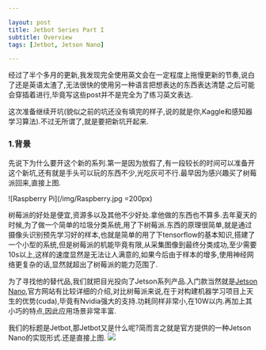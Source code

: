 ```yaml
---

layout: post
title: Jetbot Series Part I
subtitle: Overview
tags: [Jetbot, Jetson Nano]

---
```


经过了半个多月的更新,我发现完全使用英文会在一定程度上拖慢更新的节奏,说白了还是英语太渣了,无法很快的使用另一种语言把想表达的东西表达清楚.之后可能会穿插着进行,毕竟写这些post并不是完全为了练习英文表达.

这次准备继续开坑(貌似之前的坑还没有填完的样子,说的就是你,Kaggle和感知器学习算法).不过无所谓了,就是要把新坑开起来.

### 1.背景

先说下为什么要开这个新的系列.第一是因为放假了,有一段较长的时间可以准备开这个新坑,还有就是手头可以玩的东西不少,光吃灰可不行.最早因为感兴趣买了树莓派回来,直接上图.

![Raspberry Pi](/img/Raspberry.jpg =200px)

树莓派的好处是便宜,资源多以及其他不少好处.拿他做的东西也不算多.去年夏天的时候,为了做一个简单的垃圾分类系统,用了下树莓派.东西的原理很简单,就是通过摄像头识别预先学习好的样本,也就是简单的用了下tensorflow的基本知识,搭建了一个小型的系统,但是树莓派的机能毕竟有限,从采集图像到最终分类成功,至少需要10s以上,这样的速度显然是无法让人满意的,如果今后由于样本的增多,使用神经网络更复杂的话,显然就超出了树莓派的能力范围了.

为了寻找他的替代品,我们就把目光投向了Jetson系列产品.入门款当然就是[Jetson Nano](https://www.nvidia.cn/autonomous-machines/embedded-systems/jetson-nano/),官方网站有比较详细的介绍,对比树莓派来说,在于对构建机器学习项目上天生的优势(cuda),毕竟有Nvidia强大的支持.功耗同样非常小,在10W以内.再加上其小巧的特点,因此应用场景非常丰富.

我们的标题是Jetbot,那Jetbot又是什么呢?简而言之就是官方提供的一种Jetson Nano的实现形式.还是直接上图.
![](/img/Jetbot.jpg)